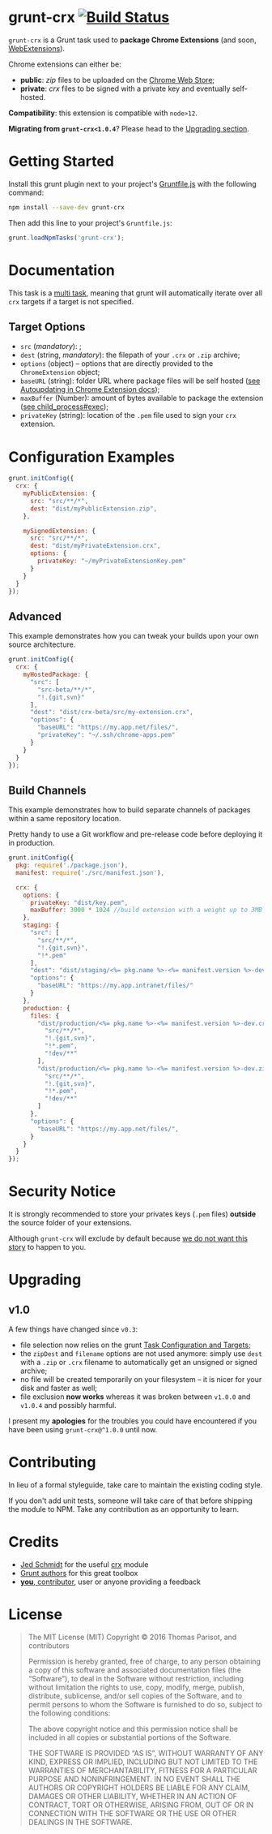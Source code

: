 # grunt-crx [![Build Status](https://secure.travis-ci.org/oncletom/grunt-crx.svg?branch=master)](http://travis-ci.org/oncletom/grunt-crx)

`grunt-crx` is a Grunt task used to **package Chrome Extensions** (and soon, [WebExtensions](https://developer.mozilla.org/en-US/Add-ons/WebExtensions)).

Chrome extensions can either be:

- **public**: *zip* files to be uploaded on the [Chrome Web Store](https://chrome.google.com/webstore/);
- **private**: *crx* files to be signed with a private key and eventually self-hosted.

**Compatibility**: this extension is compatible with `node>12`.

**Migrating from `grunt-crx<1.0.4`**? Please head to the [Upgrading section](#upgrading).

# Getting Started

Install this grunt plugin next to your project's [Gruntfile.js](http://gruntjs.com/sample-gruntfile) with the following command:

```bash
npm install --save-dev grunt-crx
```

Then add this line to your project's `Gruntfile.js`:

```javascript
grunt.loadNpmTasks('grunt-crx');
```

# Documentation

This task is a [multi task](http://gruntjs.com/creating-tasks#multi-tasks), meaning that grunt will automatically iterate over all `crx` targets if a target is not specified.

## Target Options

* `src` (_mandatory_): ;
* `dest` (string, _mandatory_): the filepath of your `.crx` or `.zip` archive;
* `options` (object) – options that are directly provided to the `ChromeExtension` object;
 * `baseURL` (string): folder URL where package files will be self hosted ([see Autoupdating in Chrome Extension docs](https://developer.chrome.com/extensions/autoupdate));
 * `maxBuffer` (Number): amount of bytes available to package the extension ([see child_process#exec](https://nodejs.org/docs/latest/api/child_process.html#child_process_child_process_exec_command_options_callback));
 * `privateKey` (string): location of the `.pem` file used to sign your `crx` extension.

# Configuration Examples

```js
grunt.initConfig({
  crx: {
    myPublicExtension: {
      src: "src/**/*",
      dest: "dist/myPublicExtension.zip",
    },

    mySignedExtension: {
      src: "src/**/*",
      dest: "dist/myPrivateExtension.crx",
      options: {
        privateKey: "~/myPrivateExtensionKey.pem"
      }
    }
  }
});
```

## Advanced

This example demonstrates how you can tweak your builds upon your own
source architecture.

```js
grunt.initConfig({
  crx: {
    myHostedPackage: {
      "src": [
        "src-beta/**/*",
        "!.{git,svn}"
      ],
      "dest": "dist/crx-beta/src/my-extension.crx",
      "options": {
        "baseURL": "https://my.app.net/files/",
        "privateKey": "~/.ssh/chrome-apps.pem"
      }
    }
  }
});
```

## Build Channels

This example demonstrates how to build separate channels of packages
within a same repository location.

Pretty handy to use a Git workflow and pre-release code before deploying it
in production.

```js
grunt.initConfig({
  pkg: require('./package.json'),
  manifest: require('./src/manifest.json'),

  crx: {
    options: {
      privateKey: "dist/key.pem",
      maxBuffer: 3000 * 1024 //build extension with a weight up to 3MB
    },
    staging: {
      "src": [
        "src/**/*",
        "!.{git,svn}",
        "!*.pem"
      ],
      "dest": "dist/staging/<%= pkg.name %>-<%= manifest.version %>-dev.crx",
      "options": {
        "baseURL": "https://my.app.intranet/files/"
      }
    },
    production: {
      files: {
        "dist/production/<%= pkg.name %>-<%= manifest.version %>-dev.crx": [
          "src/**/*",
          "!.{git,svn}",
          "!*.pem",
          "!dev/**"
        ],
        "dist/production/<%= pkg.name %>-<%= manifest.version %>-dev.zip": [
          "src/**/*",
          "!.{git,svn}",
          "!*.pem",
          "!dev/**"
        ]
      },
      "options": {
        "baseURL": "https://my.app.net/files/",
      }
    }
  }
});
```

# Security Notice

It is strongly recommended to store your privates keys (`.pem` files) **outside**
the source folder of your extensions.

Although `grunt-crx` will exclude by default because [we do not want this story](https://it.slashdot.org/story/12/05/24/1717219/yahoo-includes-private-key-in-source-file-for-axis-chrome-extension) to happen to you.


# Upgrading

## v1.0

A few things have changed since `v0.3`:

- file selection now relies on the grunt [Task Configuration and Targets](http://gruntjs.com/configuring-tasks#task-configuration-and-targets);
- the `zipDest` and `filename` options are not used anymore: simply use `dest` with a `.zip` or `.crx` filename to automatically get an unsigned or signed archive;
- no file will be created temporarily on your filesystem – it is nicer for your disk and faster as well;
- file exclusion **now works** whereas it was broken between `v1.0.0` and `v1.0.4` and possibly harmful.

I present my **apologies** for the troubles you could have encountered if you have been using `grunt-crx@^1.0.0` until now.

# Contributing

In lieu of a formal styleguide, take care to maintain the existing coding style.

If you don't add unit tests, someone will take care of that before shipping the module to NPM.
Take any contribution as an opportunity to learn.


# Credits

* [Jed Schmidt](http://jed.is/) for the useful [crx](https://npmjs.com/crx) module
* [Grunt authors](http://gruntjs.com) for this great toolbox
* [**you**, contributor](CONTRIBUTORS.md), user or anyone providing a feedback


# License

> The MIT License (MIT)
> Copyright © 2016 Thomas Parisot, and contributors
>
> Permission is hereby granted, free of charge, to any person obtaining a copy
> of this software and associated documentation files (the “Software”), to deal
> in the Software without restriction, including without limitation the rights
> to use, copy, modify, merge, publish, distribute, sublicense, and/or sell
> copies of the Software, and to permit persons to whom the Software is
> furnished to do so, subject to the following conditions:
>
> The above copyright notice and this permission notice shall be included in
> all copies or substantial portions of the Software.
>
> THE SOFTWARE IS PROVIDED “AS IS”, WITHOUT WARRANTY OF ANY KIND, EXPRESS OR
> IMPLIED, INCLUDING BUT NOT LIMITED TO THE WARRANTIES OF MERCHANTABILITY,
> FITNESS FOR A PARTICULAR PURPOSE AND NONINFRINGEMENT. IN NO EVENT SHALL THE
> AUTHORS OR COPYRIGHT HOLDERS BE LIABLE FOR ANY CLAIM, DAMAGES OR OTHER
> LIABILITY, WHETHER IN AN ACTION OF CONTRACT, TORT OR OTHERWISE, ARISING FROM,
> OUT OF OR IN CONNECTION WITH THE SOFTWARE OR THE USE OR OTHER DEALINGS IN
> THE SOFTWARE.
